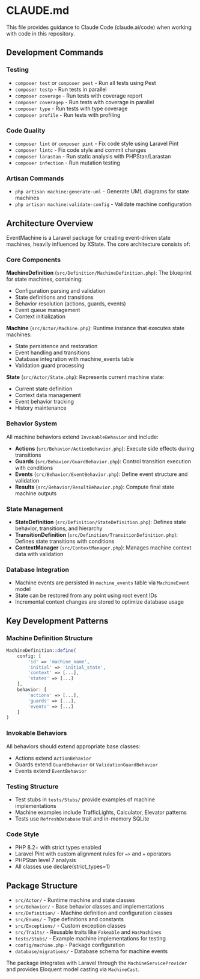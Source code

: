 # CLAUDE.md

This file provides guidance to Claude Code (claude.ai/code) when working with code in this repository.

## Development Commands

### Testing
- `composer test` or `composer pest` - Run all tests using Pest
- `composer testp` - Run tests in parallel  
- `composer coverage` - Run tests with coverage report
- `composer coveragep` - Run tests with coverage in parallel
- `composer type` - Run tests with type coverage
- `composer profile` - Run tests with profiling

### Code Quality
- `composer lint` or `composer pint` - Fix code style using Laravel Pint
- `composer lintc` - Fix code style and commit changes
- `composer larastan` - Run static analysis with PHPStan/Larastan  
- `composer infection` - Run mutation testing

### Artisan Commands
- `php artisan machine:generate-uml` - Generate UML diagrams for state machines
- `php artisan machine:validate-config` - Validate machine configuration

## Architecture Overview

EventMachine is a Laravel package for creating event-driven state machines, heavily influenced by XState. The core architecture consists of:

### Core Components

**MachineDefinition** (`src/Definition/MachineDefinition.php`): The blueprint for state machines, containing:
- Configuration parsing and validation
- State definitions and transitions  
- Behavior resolution (actions, guards, events)
- Event queue management
- Context initialization

**Machine** (`src/Actor/Machine.php`): Runtime instance that executes state machines:
- State persistence and restoration
- Event handling and transitions
- Database integration with machine_events table
- Validation guard processing

**State** (`src/Actor/State.php`): Represents current machine state:
- Current state definition
- Context data management
- Event behavior tracking
- History maintenance

### Behavior System

All machine behaviors extend `InvokableBehavior` and include:
- **Actions** (`src/Behavior/ActionBehavior.php`): Execute side effects during transitions
- **Guards** (`src/Behavior/GuardBehavior.php`): Control transition execution with conditions
- **Events** (`src/Behavior/EventBehavior.php`): Define event structure and validation
- **Results** (`src/Behavior/ResultBehavior.php`): Compute final state machine outputs

### State Management

- **StateDefinition** (`src/Definition/StateDefinition.php`): Defines state behavior, transitions, and hierarchy
- **TransitionDefinition** (`src/Definition/TransitionDefinition.php`): Defines state transitions with conditions
- **ContextManager** (`src/ContextManager.php`): Manages machine context data with validation

### Database Integration

- Machine events are persisted in `machine_events` table via `MachineEvent` model
- State can be restored from any point using root event IDs
- Incremental context changes are stored to optimize database usage

## Key Development Patterns

### Machine Definition Structure
```php
MachineDefinition::define(
    config: [
        'id' => 'machine_name',
        'initial' => 'initial_state',
        'context' => [...],
        'states' => [...]
    ],
    behavior: [
        'actions' => [...],
        'guards' => [...],
        'events' => [...]
    ]
)
```

### Invokable Behaviors
All behaviors should extend appropriate base classes:
- Actions extend `ActionBehavior`
- Guards extend `GuardBehavior` or `ValidationGuardBehavior`
- Events extend `EventBehavior`

### Testing Structure
- Test stubs in `tests/Stubs/` provide examples of machine implementations
- Machine examples include TrafficLights, Calculator, Elevator patterns
- Tests use `RefreshDatabase` trait and in-memory SQLite

### Code Style
- PHP 8.2+ with strict types enabled
- Laravel Pint with custom alignment rules for `=>` and `=` operators
- PHPStan level 7 analysis
- All classes use declare(strict_types=1)

## Package Structure

- `src/Actor/` - Runtime machine and state classes
- `src/Behavior/` - Base behavior classes and implementations  
- `src/Definition/` - Machine definition and configuration classes
- `src/Enums/` - Type definitions and constants
- `src/Exceptions/` - Custom exception classes
- `src/Traits/` - Reusable traits like `Fakeable` and `HasMachines`
- `tests/Stubs/` - Example machine implementations for testing
- `config/machine.php` - Package configuration
- `database/migrations/` - Database schema for machine events

The package integrates with Laravel through the `MachineServiceProvider` and provides Eloquent model casting via `MachineCast`.